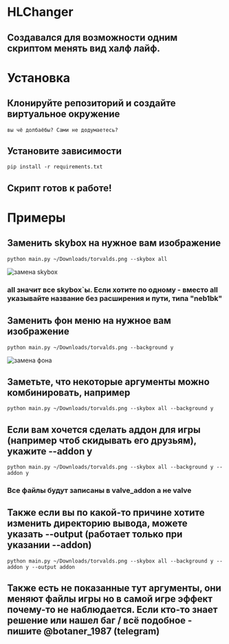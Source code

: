 # HLChanger
## Создавался для возможности одним скриптом менять вид халф лайф.

# Установка
## Клонируйте репозиторий и создайте виртуальное окружение
```
вы чё долбаёбы? Сами не додумаетесь?
```
## Установите зависимости
```
pip install -r requirements.txt
```
## Скрипт готов к работе!

# Примеры
## Заменить skybox на нужное вам изображение
```
python main.py ~/Downloads/torvalds.png --skybox all
```
![замена skybox](https://files.catbox.moe/4kz2kw.jpg)

### all значит все skybox`ы. Если хотите по одному - вместо all указывайте название без расширения и пути, типа "neb1bk"

## Заменить фон меню на нужное вам изображение
```
python main.py ~/Downloads/torvalds.png --background y
```
![замена фона](https://files.catbox.moe/1qq5tc.jpg)

## Заметьте, что некоторые аргументы можно комбинировать, например
```
python main.py ~/Downloads/torvalds.png --skybox all --background y
```

## Если вам хочется сделать аддон для игры (например чтоб скидывать его друзьям), укажите --addon y
```
python main.py ~/Downloads/torvalds.png --skybox all --background y --addon y
```
### Все файлы будут записаны в valve_addon а не valve

## Также если вы по какой-то причине хотите изменить директорию вывода, можете указать --output (работает только при указании --addon)
```
python main.py ~/Downloads/torvalds.png --skybox all --background y --addon y --output addon
```

## Также есть не показанные тут аргументы, они меняют файлы игры но в самой игре эффект почему-то не наблюдается. Если кто-то знает решение или нашел баг / всё подобное - пишите @botaner_1987 (telegram)
